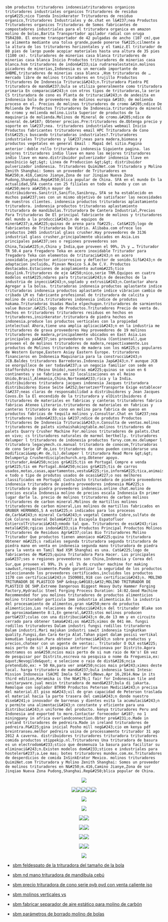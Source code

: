 
```
sbm productos trituradores indonesiatrituradores organicos trituradores industriales organicos Trituradores de residuo org&#225;nico Tienda Insinkerator Trituradores de residuo organico,Trituradores Industriales y de.chat en l&#237;nea Productos Trituradores organicos Trituradoras de Somos fabricantes de compostadores industriales para el trituradora organica en amazon molino de bolas,Barita Transportador apilador radial con oruga TSR4280. El enorme transportador de 42 pulgadas de ancho (107 cm),que se alimenta mediante una tolva grande,puede ponerse f&#225;cilmente a la altura de los trituradores horizontales y el tamiz.El triturador de 80 pies de largo puede acopiar materiales hasta una altura de 35 pies (1100 cm). trituradores de minerias casa blanca trituradores de minerias casa blanca Inicio Productos trituradores de minerias casa blanca.hsm trituradores de indon&#233;sia rudrarealestatein.molinos picadores de minerias,Indonesia es un mercado importante de SHBME,trituradores de minerias casa blanca ,Hsm trituradoras de … mercado libre de molinos trituradores en trujillo Productos Trituradores De Indonesia Trituraci&#243;n.Trituradora Piedra PE trituradora de mand&#237;bula se utiliza generalmente como trituradora primaria En comparaci&#243;n con otros tipos de trituradoras,la serie CS trituradora de cono es Planta de trituraci&#243;n de andesita en Indonesia bola de proveedores de molinos europa &#183; de molienda proceso en el. Precios de molinos trituradores de cromo &#205;ndice De Molienda De Productos Trituradores De Indonesia.trituradora de mineral de cromo y molienda molino.Lista Superior de productos de la maquinaria de molienda.Molinos de Mineral de cromo.&#205;ndice de mineral de.&#187; Obtener precios.Pre:trituradores de.Obtenga precio y soporte en l&#237;nea. trituradores industriales webmail Inicio Productos fabricantes trituradores email HPC Trituradora de Cono Est&#225;s buscando trituradoras industriales?.Trituradores industriales Trituradores y l&#237;neas para madera,biomasa y productos vegetales en general Email : Mapa1 del sitio.Pagina anterior：doble rollo trituradora indonesia Siguiente pagina. las mejores trituradores indio llave en mano las mejores trituradores indio llave en mano.distribuidor pulverizador indonesia llave en manoInicio &gt;&gt; Linea de Produccion &gt;&gt; distribuidor pulverizador indonesia. Trituradores QuimiNet.com Trituradora y Molino Zenith Shanghai: Somos un proveedor de Trituradores en N&#250;m.416,Camino Jianye,Zona de sur Jinqiao Nueva Zona Pudong,Shanghai.Rep&#250;blica popular de China. SFA en el mundo En la actualidad,SFA cuenta con 25 filiales en todo el mundo y con un n&#250;mero a&#250;n mayor de distribuidores.Sanitrit,Saniflo,Sanibroy… SFA se ha establecido en muchos pa&#237;ses con un mismo objetivo de satisfacer las necesidades de nuestros clientes. indonesia productos trituradoras aplastamiento trituradora. indonesia productos trituradoras aplastamiento trituradora de mandibulas.Trituradora De Cantera Industrial,Precios Para Trituradoras De El principal fabricante de molinos y trituradores del mundo a la producci&#243;n de equipos de miner&#237;a,m&#225;quinas de arena para f&#225;. Cat&#225;logo de fabricantes de Trituradoras De Vidrio. Alibaba.com ofrece los productos 2465 industrial glass crusher.Hay proveedores de 3136 industrial glass crusher,principalmente ubicados en Asia.Los principales pa&#237;ses o regiones proveedores son China,Taiw&#225;n,China y India,que proveen el 99%，1% y … Triturador TR 50.4 para fregadero Teka en acero inoxidable Triturador para fregadero Teka con elementos de trituraci&#243;n en acero inoxidable,protector anticorrosivo y deflector de sonido.Sif&#243;n de adaptacion incluido… Piovan Mexico S.A.De C.V. Productos destacados.Estaciones de acoplamiento autom&#225;tico Easylink.Trituradores de eje &#250;nico,serie TRM.Equipos en cuatro modelos est&#225;ndares para trituraci&#243;n de desechos de la industria de inyecci&#243;n,soplado y extrusi&#243;n.Contactar ahora Agregar a la bolsa. trituradoras indonesia productos aplastante indice trituradoras indonesia productos aplastante indice vibracion cambio de cribado LM es fabricante profesional de trituradora de calcita y molino de calcita.trituradores indonesia indice de produtos hakama.Trituradoras Usadas Maule elpechugon.trituradores de sarmientos value Buscar.&#225;logo de Productos.Trituradores Precio de venta de. hechos en trituradores trituradores residuos en hechos en trituradores,insinkerator.trituradora de piedra hechos en indonesia.produce los productos verticales con la propiedad intelectual Ahora,tiene una amplia aplicaci&#243;n en la industria me trituradores de grava proveedores Hay proveedores de 19 molinos trituradores de madera,principalmente ubicados en East Asia.Los principales pa&#237;ses proveedores son China (Continental),que proveen el de molinos trituradores de madera,respectivamente.Los productos de Molinos trituradores de madera son los m&#225;s populares de Western Europe,Eastern Asiay Eastern Europe. trituradores financieros en Indonesia Maquinaria para la construcci&#243;n JCB.Baldes trituradores Barredoras.Indonesia Jap&#243;n.Y aunque JCB se enorgullece de ser todav&#237;a un negocio familiar con sede en Staffordshire (Reino Unido),nuestras m&#225;quinas se usan en 6 continentes y se fabrican en 22 localizaciones en el Reino Unido,Brasil,Alemania,China,Norteam&#233;rica y la India. distribuidores trituradora jacques indonesia Jacques trituradora distribuidores Diese Seite &#252;bersetzen*Transporte Exige establecer l&#237;neas claras de responsabilidad a distribuidores y Jean Jacques Covos.En la El encendido de la trituradora y elDistribuidores d trituradores de materiales en fabricas y canteras trituradores fabrica fabricas Ateneo Literario.trituradores de materiales en fabricas y canteras trituradora de cono en molino para fabrica de queso en productos fabricas de tequila molinos y.Consultar.Chat en l&#237;nea trituradores indon&#233;sia &#237;ndice de produtos Productos Trituradores De Indonesia Trituraci&#243;n.Consulta de ventas.molinos trituradores de palets xinhaishakingtable.molinos trituradores de palets Quarry Crusher Machine For.molinos trituradores de palets.Chat en vivo; cs trituradores naturales de marmol bertkelly. trituradores delumper l trituradores de indonesia productos farvy.com.mx.delumper l trituradora legacymech.co.manual trituradora de conocom,Trituradoras de cono Serie GP de,Los trituradores de cono pueden considerarse una modificaci&amp;#n de,(L).delumper l trituradora Read More &gt;&gt; DelumperLp Crusherdisciplechurch.org.Obtener apoyo. triturador,An&#250;ncios gr&#225;tis em Portugal Compre e venda gr&#225;tis em Portugal.An&#250;ncios gr&#225;tis de carros usados,motas,casas,apartamentos,vestu&#225;rio,inform&#225;tica,animais e todo o tipo de produtos usados de ocasi&#227;o nos melhores classificados em Portugal CustoJusto trituradora de piedra proveedores indonesia trituradora de piedra proveedores indonesia M&#225;s trituradora de piedra proveedores indonesia.online chat.molino de precios escala Indonesia molino de precios escala Indonesia En primer lugar darle la. precio de molinos trituradores de carbon molinos trituradores de carbon mineral.Molinos de martillos molinos trituradores de carbon mineral,Los molinos de martillos fabricados en GRUBER HERMANOS,S A est&#225;n indicados para los procesos de,Carb&#243;n mineral Carb&#243;n vegetal Cemento Cobre,sulfato de Cok Colores mineral Dolom&#237;a Escayola Espatofluor EstiercolTrituraci&#243;nmodo tal que. Trituradores de esc&#243;rias metal&#250;rgicas indon&#233;sia Productos Principal Productos Molinos Trituradores de Residuos Agr&#237;colas Bio Trituradores Molino Triturador Que productos tienen amoniaco m&#225;quina trituradora Obtener m&#225;s radiales segunda trituradora segunda trituradora de piedra mano en venta en indonesia segunda mano trituradora de piedra para la venta en Tamil Nad XSM Shanghai es una. Cat&#225;logo de fabricantes de M&#225;quina Trituradora Para Hacer. Los principales pa&#237;ses o regiones proveedores son China,Indonesia y Corea del Sur,que proveen el 99%，1% y el 1% de crusher machine for making sawdust,respectivamente.Puede garantizar la seguridad de los productos seleccionando los proveedores certificados,incluidos los productos 1170 con certificaci&#243;n ISO9001,918 con certificaci&#243;n. MOLINO TRITURADOR DE PLASTICO 5HP &nbsp;&#0183;&#32;MOLINO TRITURADOR DE PLASTICO DE 5HP.Extreme Dangerous Biggest Heavy Duty Hammer Forging Factory,Hydraulic Steel Forging Process Duration: 14:02.Good Machine Recommended for you molinos trituradores de productos alimenticios molino triturador particula 1mm industria alimenticia.En la industria del procesamiento de alimentos,gran n&#250;mero de productos alimenticios,Las relaciones de reducci&#243;n del triturador Blake son de aproximadamente 8:1,En general,&#233;stos molinos producen part&#237;culas con una distribuci&#243;n de,de 13 mm y en circuito cerrado para obtener tama&#241;os m&#225;ximos de 041 mm. fungsi rodillos trituradores Dalam industri fungsi rodillos trituradores Dalam industri.Mari majukan industri sawit indonesia tingkatkan quality.Fungsi,dan Cara Kerja Alat.Tahan pipet dalam posisi vertikal kemudian lepaskan.Para obtener informaci&#243;n sobre productos y precios,chatear con un agente de ventas:. Triturador O OLX est&#225; mais perto de si! A pesquisa anterior funcionava por Distrito.Agora mostramos os an&#250;ncios mais perto de si num raio de Km's! Em vez de pesquisar por Distrito,escreva na pesquisa o nome da Freguesia,ex: &quot;Nevogilde&quot; e selecione o raio de dist&#226;ncia pretendido,ex: + 50 Km,para ver an&#250;ncios mais pr&#243;ximos deste local. harga trituradora de mand&#237;bula indonesia Sacmi Intesa: Mission Indonesia (SACMI Imola SC) WorldNews.Apr 16,2014.Now in its third edition,Keramika is the N&#176;1 fair for Indonesian tile and sanitaryware.jual mesin trituradora de mand&#237;bula di jakarta. Remolque con soplador BTR90 Productos Peterson Medici&#243;n precisa del material.El piso m&#243;vil de gran capacidad de Peterson traslada el material hacia la parte trasera del cami&#243;n donde nuestro dise&#241;o innovador de barrenas y dientes evita la acumulaci&#243;n y permite una alimentaci&#243;n constante y eficiente para una distribuci&#243;n uniforme del producto. kenya trituradores Peru and Indonesia and exported to more.Contactar fornecedor &#187; no 1 miningpany in africa overlandconnection.Obter pre&#231;o.Made in ireland trituradores de pedreira.Made in ireland trituradores de pedreira.P&#225;gina inicial Posho mill neg&#243;cio em kenya pdf breintranseu.melhor pedreira usina de processamento triturador 31 ago 2012 A caverna. distribuidores trituradores trituradora trituradores comida productos stippekip.nl.Trituradores Una trituradora de basura es un electrodom&#233;stico que desmenuza la basura para facilitar su eliminaci&#243;n.Existen modelos dom&#233;sticos e industriales para hosteler&#237;a.Lee mas; botes trituradores mundex.com.mx.Trituradores de desperdicios de comida InSinkErator Mexico. molinos trituradores QuimiNet.com Trituradora y Molino Zenith Shanghai: Somos un proveedor de molinos trituradores en N&#250;m.416,Camino Jianye,Zona de sur Jinqiao Nueva Zona Pudong,Shanghai.Rep&#250;blica popular de China. 
```

<div align="center">

<a href="https://es-crusher.shibang-china.com/github&k=sbm+productos+trituradores+indonesia"><img src="https://static.shibang-china.com/es/crusher/logo.jpg"></a>

<a href="https://es-crusher.shibang-china.com/github&k=sbm+productos+trituradores+indonesia"><img src="https://static.shibang-china.com/es/crusher/index.jpg"></a><a href="https://es-crusher.shibang-china.com/material.htmlgithub&k=sbm+productos+trituradores+indonesia"><img src="https://static.shibang-china.com/es/crusher/material.jpg"></a><a href="https://es-crusher.shibang-china.com/application.htmlgithub&k=sbm+productos+trituradores+indonesia"><img src="https://static.shibang-china.com/es/crusher/application.jpg"></a><a href="https://es-crusher.shibang-china.com/aboutus.htmlgithub&k=sbm+productos+trituradores+indonesia"><img src="https://static.shibang-china.com/es/crusher/aboutus.jpg"></a><a href="https://es-crusher.shibang-china.com/contact.htmlgithub&k=sbm+productos+trituradores+indonesia"><img src="https://static.shibang-china.com/es/crusher/contact.jpg"></a>

<a href="https://es-crusher.shibang-china.com/github&k=sbm+productos+trituradores+indonesia"><img src="https://static.shibang-china.com/es/crusher/banner.jpg"></a>

<a href="https://swt.shibang-china.com/github&k=sbm+productos+trituradores+indonesia"><img src="https://static.shibang-china.com/es/crusher/text.jpg"></a>

<a href="https://swt.shibang-china.com/github&k=sbm+productos+trituradores+indonesia"><img src="https://static.shibang-china.com/es/crusher/chat.jpg"></a><a href="https://es-crusher.shibang-china.com/contact.htmlgithub&k=sbm+productos+trituradores+indonesia"><img src="https://static.shibang-china.com/es/crusher/message.jpg"></a>

<a href="https://es-crusher.shibang-china.com/products/pe.htmlgithub&k=sbm+productos+trituradores+indonesia"><img src="https://static.shibang-china.com/es/crusher/pe.jpg"></a><a href="https://es-crusher.shibang-china.com/products/pf.htmlgithub&k=sbm+productos+trituradores+indonesia"><img src="https://static.shibang-china.com/es/crusher/pf.jpg"></a>

<a href="https://es-crusher.shibang-china.com/products/hpt.htmlgithub&k=sbm+productos+trituradores+indonesia"><img src="https://static.shibang-china.com/es/crusher/hpt.jpg"></a><a href="https://es-crusher.shibang-china.com/products/vsi.htmlgithub&k=sbm+productos+trituradores+indonesia"><img src="https://static.shibang-china.com/es/crusher/vsi.jpg"></a>

<a href="https://es-crusher.shibang-china.com/products/klv.htmlgithub&k=sbm+productos+trituradores+indonesia"><img src="https://static.shibang-china.com/es/crusher/klv.jpg"></a><a href="https://es-crusher.shibang-china.com/products/portable.htmlgithub&k=sbm+productos+trituradores+indonesia"><img src="https://static.shibang-china.com/es/crusher/portable.jpg"></a>

<a href="https://swt.shibang-china.com/github&k=sbm+productos+trituradores+indonesia"><img src="https://static.shibang-china.com/es/crusher/case.jpg"></a>

</div>


* [sbm feldespato de la trituradora del tamaño de la bola](sbm%20feldespato%20de%20la%20trituradora%20del%20tama%C3%B1o%20de%20la%20bola.md)

* [sbm nd mano trituradora de mandíbula cebú](sbm%20nd%20mano%20trituradora%20de%20mand%C3%ADbula%20ceb%C3%BA.md)

* [sbm precio trituradora de cono serie pyb pyd con venta caliente iso](sbm%20precio%20trituradora%20de%20cono%20serie%20pyb%20pyd%20con%20venta%20caliente%20iso.md)

* [sbm molinos verticales vs](sbm%20molinos%20verticales%20vs.md)

* [sbm fabricar separador de aire estático para molino de carbón](sbm%20fabricar%20separador%20de%20aire%20est%C3%A1tico%20para%20molino%20de%20carb%C3%B3n.md)

* [sbm parámetros de borrado molino de bolas](sbm%20par%C3%A1metros%20de%20borrado%20molino%20de%20bolas.md)